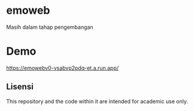 # emoweb
Masih dalam tahap pengembangan

# Demo 
https://emowebv0-vsabvp2pdq-et.a.run.app/

## Lisensi
This repository and the code within it are intended for academic use only.
